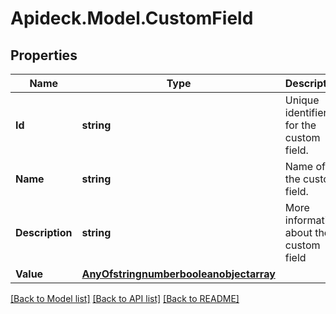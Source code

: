 # Apideck.Model.CustomField

## Properties

Name | Type | Description | Notes
------------ | ------------- | ------------- | -------------
**Id** | **string** | Unique identifier for the custom field. | 
**Name** | **string** | Name of the custom field. | [optional] 
**Description** | **string** | More information about the custom field | [optional] 
**Value** | [**AnyOfstringnumberbooleanobjectarray**](AnyOfstringnumberbooleanobjectarray.md) |  | [optional] 

[[Back to Model list]](../README.md#documentation-for-models) [[Back to API list]](../README.md#documentation-for-api-endpoints) [[Back to README]](../README.md)

